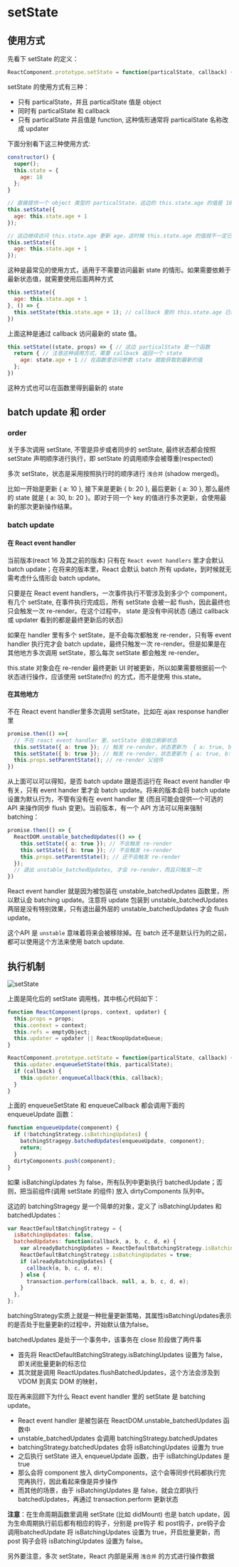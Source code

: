 setState
===========================

## 使用方式

先看下 setState 的定义：
```js
ReactComponent.prototype.setState = function(particalState, callback) {} // 其中 particalState 可以是 Object 或者 Function 类型
```

setState 的使用方式有三种：

+ 只有 particalState，并且 particalState 值是 object
+ 同时有 particalState 和 callback
+ 只有 particalState 并且值是 function, 这种情形通常将 particalState 名称改成 updater

下面分别看下这三种使用方式:

```js
constructor() {
  super();
  this.state = {
    age: 18
  };
}

// 直接提供一个 object 类型的 particalState，这边的 this.state.age 的值是 18
this.setState({
  age: this.state.age + 1
});

// 这边继续访问 this.state.age 更新 age，这时候 this.state.age 的值就不一定已经是 19
this.setState({
  age: this.state.age + 1
});
```
这种是最常见的使用方式，适用于不需要访问最新 state 的情形。如果需要依赖于最新状态值，就需要使用后面两种方式

```js
this.setState({
  age: this.state.age + 1
}, () => {
  this.setState(this.state.age + 1); // callback 里的 this.state.age 已经是最新的值, 即 19
})
```
上面这种是通过 callback 访问最新的 state 值。

```js
this.setState((state, props) => { // 这边 particalState 是一个函数
  return { // 注意这种调用方式，需要 callback 返回一个 state
    age: state.age + 1 // 在函数里访问参数 state 就能获取到最新的值
  };
})
```

这种方式也可以在函数里得到最新的 state

## batch update 和 order

### order

关于多次调用 setState, 不管是异步或者同步的 setState, 最终状态都会按照 setState 声明顺序进行执行，即 setState 的调用顺序会被尊重(respected)

多次 setState，状态是采用按照执行时的顺序进行 `浅合并` (shadow merged)。

比如一开始是更新 { a: 10 }, 接下来是更新 { b: 20 }, 最后更新 { a: 30 }, 那么最终的 state 就是 { a: 30, b: 20 }。即对于同一个 key 的值进行多次更新，会使用最新的那次更新操作结果。

### batch update

#### 在 React event handler

当前版本(react 16 及其之前的版本) 只有在 `React event handlers` 里才会默认 batch update；在将来的版本里，React 会默认 batch 所有 update，到时候就无需考虑什么情形会 batch update。

只要是在 React event handlers，一次事件执行不管涉及到多少个 component，有几个 setState, 在事件执行完成后，所有 setState 会被一起 flush，因此最终也只会触发一次 re-render。在这个过程中， state 是没有中间状态 (通过 callback 或 updater 看到的都是最终更新后的状态)

如果在 handler 里有多个 setState，是不会每次都触发 re-render，只有等 event handler 执行完才会 batch update，最终只触发一次 re-render。但是如果是在其他地方多次调用 setState，那么每次 setState 都会触发 re-render。

this.state 对象会在 re-render 最终更新 UI 时被更新，所以如果需要根据前一个状态进行操作，应该使用 setState(fn) 的方式，而不是使用 this.state。

#### 在其他地方

不在 React event handler里多次调用 setState，比如在 ajax response handler 里
```js
promise.then(() =>{
  // 不在 react event handler 里，setState 会独立刷新状态
  this.setState({ a: true }); // 触发 re-render，状态更新为  { a: true, b: false }
  this.setState({ b: true }); // 触发 re-render，状态更新为 { a: true, b: true }
  this.props.setParentState(); // re-render 父组件
})
```

从上面可以可以得知，是否 batch update 跟是否运行在 React event handler 中有关，只有 event hander 里才会 batch update。将来的版本会将 batch update 设置为默认行为，不管有没有在 event handler 里 (而且可能会提供一个可选的 API 来操作同步 flush 变更)。当前版本，有一个 API 方法可以用来强制 batching：
```js
promise.then(() => {
  ReactDOM.unstable_batchedUpdates(() => {
    this.setState({ a: true }); // 不会触发 re-render
    this.setState({ b: true }); // 不会触发 re-render
    this.props.setParentState(); // 还不会触发 re-render
  });
  // 退出 unstable_batchedUpdates, 才会 re-render，而且只触发一次
})
```

React event handler 就是因为被包装在 unstable_batchedUpdates 函数里，所以默认会 batching update。注意将 update 包装到 unstable_batchedUpdates 两层是没有特别效果，只有退出最外层的 unstable_batchedUpdates 才会 flush update。

这个API 是 `unstable` 意味着将来会被移除掉。在 batch 还不是默认行为的之前，都可以使用这个方法来使用 batch update.

## 执行机制

![setState](./setState.jpg)

上面是简化后的 setState 调用栈，其中核心代码如下：
```js
function ReactComponent(props, context, updater) {
  this.props = props;
  this.context = context;
  this.refs = emptyObject;
  this.updater = updater || ReactNoopUpdateQueue;
}

ReactComponent.prototype.setState = function(particalState, callback) {
  this.updater.enqueueSetState(this, particalState);
  if (callback) {
    this.updater.enqueueCallback(this, callback);
  }
}
```

上面的 enqueueSetState 和 enqueueCallback 都会调用下面的 enqueueUpdate 函数：

```js
function enqueueUpdate(component) {
  if (!batchingStrategy.isBatchingUpdates) {
    batchingStragegy.batchedUpdates(enqueueUpdate, component);
    return;
  }
  dirtyComponents.push(component);
}
```
如果 isBatchingUpdates 为 false，所有队列中更新执行 batchedUpdate；否则，把当前组件(调用 setState 的组件) 放入 dirtyComponents 队列中。

这边的 batchingStragegy 是一个简单的对象，定义了 isBatchingUpdates 和 batchedUpdates：
```js
var ReactDefaultBatchingStrategy = {
  isBatchingUpdates: false,
  batchedUpdates: function(callback, a, b, c, d, e) {
    var alreadyBatchingUpdates = ReactDefaultBatchingStrategy.isBatchingUpdates;
    ReactDefaultBatchingStrategy.isBatchingUpdates = true;
    if (alreadyBatchingUpdates) {
      callback(a, b, c, d, e);
    } else {
      transaction.perform(callback, null, a, b, c, d, e);
    }
  },
};
```
batchingStrategy实质上就是一种批量更新策略，其属性isBatchingUpdates表示的是否处于批量更新的过程中，开始默认值为false。

batchedUpdates 是处于一个事务中，该事务在 close 阶段做了两件事
+ 首先将 ReactDefaultBatchingStrategy.isBatchingUpdates 设置为 false，即关闭批量更新的标志位
+ 其次就是调用 ReactUpdates.flushBatchedUpdates，这个方法会涉及到 VDOM 到真实 DOM 的映射，

现在再来回顾下为什么 React event handler 里的 setState 是 batching update。
+ React event handler 是被包装在 ReactDOM.unstable_batchedUpdates 函数中
+ unstable_batchedUpdates 会调用 batchingStrategy.batchedUpdates
+ batchingStrategy.batchedUpdates 会将 isBatchingUpdates 设置为 true
+ 之后执行 setState 进入 enqueueUpdate 函数，由于 isBatchingUpdates 是 true
+ 那么会将 component 放入 dirtyComponents，这个会等同步代码都执行完完再执行，因此看起来像是异步操作
+ 而其他的场景，由于 isBatchingUpdates 是 false，就会立即执行 batchedUpdates，再通过 transaction.perform 更新状态

__注意__：在生命周期函数里调用 setState (比如 didMount) 也是 batch update，因为生命周期执行前后都有相应的钩子，分别是 pre钩子 和 post钩子，pre钩子会调用batchedUpdate 将 isBatchingUpdates 设置为 true，开启批量更新，而 post 钩子会将 isBatchingUpdates 设置为 false。 

另外要注意，多次 setState，React 内部是采用 `浅合并` 的方式进行操作数据